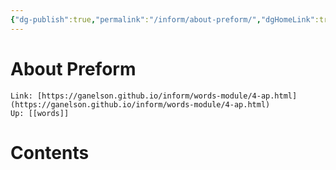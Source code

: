 ```yaml
---
{"dg-publish":true,"permalink":"/inform/about-preform/","dgHomeLink":true,"dgPassFrontmatter":false}
---
```


# About Preform
```ad-info
Link: [https://ganelson.github.io/inform/words-module/4-ap.html](https://ganelson.github.io/inform/words-module/4-ap.html)
Up: [[words]]
```

# Contents
